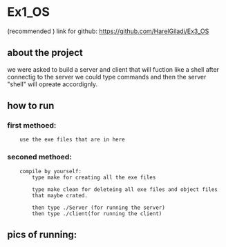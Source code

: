 # Ex1_OS
(recommended )
link for github:
https://github.com/HarelGiladi/Ex3_OS



## about the project
  we were asked to build a server and client that will fuction like a shell
  after connectig to the server we could type commands and then the server "shell"
  will opreate accordignly.
    
  
 ## how to run
   ### first methoed:
        use the exe files that are in here

        
   ### seconed methoed:    
        compile by yourself:
            type make for creating all the exe files
           
            type make clean for deleteing all exe files and object files
            that maybe crated.
             
            then type ./Server (for running the server)
            then type ./client(for running the client)

   ## pics of running:

